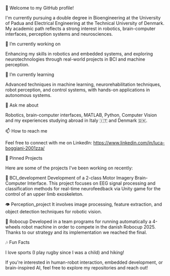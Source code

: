 👋 Welcome to my GitHub profile!

I'm currently pursuing a double degree in Bioengineering at the University of Padua and Electrical Engineering at the Technical University of Denmark. My academic path reflects a strong interest in robotics, brain-computer interfaces, perception systems and neurosciences.

🔭 I’m currently working on

Enhancing my skills in robotics and embedded systems, and exploring neurotechnologies through real-world projects in BCI and machine perception.

🌱 I’m currently learning

Advanced techniques in machine learning, neurorehabilitation techniques, robot perception, and control systems, with hands-on applications in autonomous systems.

💬 Ask me about

Robotics, brain-computer interfaces, MATLAB, Python, Computer Vision and my experiences studying abroad in Italy 🇮🇹 and Denmark 🇩🇰.

📫 How to reach me

Feel free to connect with me on LinkedIn: https://www.linkedin.com/in/luca-boggiani-2001zza/

🚀 Pinned Projects

Here are some of the projects I've been working on recently:

🧠 BCI_development
Development of a 2-class Motor Imagery Brain-Computer Interface. This project focuses on EEG signal processing and classification methods for real-time neurofeedback via Unity game for the control of an upper limb exoskeleton.

👁️ Perception_project
It involves image processing, feature extraction, and object detection techniques for robotic vision.

🤖 Robocup
Developed in a team programs for running automatically a 4-wheels robot machine in order to compete in the danish Robocup 2025. Thanks to our strategy and its implementation we reached the final.

🎶 Fun Facts

I love sports (I play rugby since I was a child) and hiking!

If you're interested in human-robot interaction, embedded development, or brain-inspired AI, feel free to explore my repositories and reach out!
